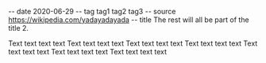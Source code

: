 -- date 2020-06-29
-- tag tag1 tag2 tag3
-- source https://wikipedia.com/yadayadayada
-- title The rest will all be part of the title 2.

Text text text text
Text text text text
Text text text text
Text text text text
Text text text text
Text text text text
Text text text text

